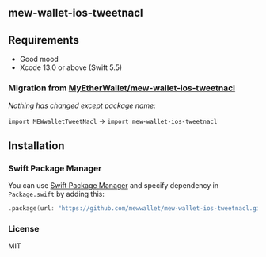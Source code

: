 ## mew-wallet-ios-tweetnacl

## Requirements

- Good mood
- Xcode 13.0 or above (Swift 5.5)

### Migration from [MyEtherWallet/mew-wallet-ios-tweetnacl](https://github.com/mewwallet/mew-wallet-ios-tweetnacl)

_Nothing has changed except package name:_

`import MEWwalletTweetNacl` -> `import mew-wallet-ios-tweetnacl`

## Installation

### Swift Package Manager
You can use [Swift Package Manager](https://swift.org/package-manager/) and specify dependency in `Package.swift` by adding this:

```swift
.package(url: "https://github.com/mewwallet/mew-wallet-ios-tweetnacl.git", .upToNextMajor(from: "1.0.3"))
```

### License
MIT
